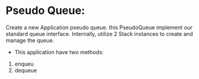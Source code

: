 # Pseudo Queue:
Create a new Application pseudo queue. this PseudoQueue implement our standard queue interface. Internally, utilize 2 Stack instances to create and manage the queue.

- This application have two methods:
1. enqueu
2. dequeue
